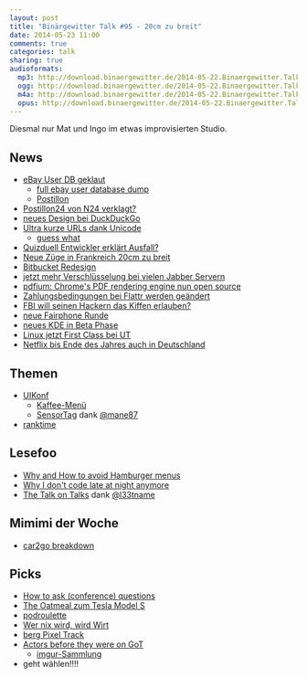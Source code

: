 ```yaml
---
layout: post
title: "Binärgewitter Talk #95 - 20cm zu breit"
date: 2014-05-23 11:00
comments: true
categories: talk
sharing: true
audioformats:
  mp3: http://download.binaergewitter.de/2014-05-22.Binaergewitter.Talk.95.mp3
  ogg: http://download.binaergewitter.de/2014-05-22.Binaergewitter.Talk.95.ogg
  m4a: http://download.binaergewitter.de/2014-05-22.Binaergewitter.Talk.95.m4a
  opus: http://download.binaergewitter.de/2014-05-22.Binaergewitter.Talk.95.opus
---
```

Diesmal nur Mat und Ingo im etwas improvisierten Studio. 

## News
- [eBay User DB geklaut]( http://www.heise.de/newsticker/meldung/Angriff-auf-eBay-Datenbank-Nutzer-sollen-Passwort-aendern-2195127.html )
    * [full ebay user database dump]( http://pastebin.com/vmvjGw3N )
    * [Postillon]( http://www.der-postillon.com/2014/05/top-zustand-gerne-wieder-hacker.html )
- [Postillon24 von N24 verklagt?]( https://www.youtube.com/watch?v=1f-lbizqvIg&list=UUIIVvAp6DP3a2MmoIuIjvQA )
- [neues Design bei DuckDuckGo]( http://www.heise.de/newsticker/meldung/DuckDuckGo-Suchmaschine-mit-neuem-Design-2194466.html )
- [Ultra kurze URLs dank Unicode]( http://9m.no/ )
    * [guess what]( http://9m.no/%E4%BC%AA%EB%AA%A2 )
- [Quizduell Entwickler erklärt Ausfall?]( http://www.grandcentrix.net/2014/05/20/blog/news/quizduell-im-ersten-fragen-und-antworten-zur-technik/ )
- [Neue Züge in Frankreich 20cm zu breit]( http://www.sueddeutsche.de/auto/franzoesische-zuege-zu-breit-fuer-bahnsteige-problem-ein-bisschen-zu-spaet-entdeckt-1.1970982 )
- [Bitbucket Redesign]( http://blog.bitbucket.org/2014/05/20/introducing-the-new-fluid-width-bitbucket/ )
- [jetzt mehr Verschlüsselung bei vielen Jabber Servern](http://www.heise.de/newsticker/meldung/Startschuss-fuer-Chat-Verschluesselung-bei-XMPP-Jabber-2193419.html )
- [pdfium: Chrome's PDF rendering engine nun open source]( https://code.google.com/p/pdfium/ )
- [Zahlungsbedingungen bei Flattr werden geändert]( http://blog.flattr.net/2014/05/time-for-change-payments/ )
- [FBI will seinen Hackern das Kiffen erlauben?]( http://www.golem.de/news/cyberspionage-fbi-will-fuer-seine-hacker-das-strikte-kiffer-verbot-aufheben-1405-106631.html )
- [neue Fairphone Runde]( https://www.fairphone.com/ )
- [neues KDE in Beta Phase]( http://kde.org/announcements/announce-plasma-next-beta1.php )
- [Linux jetzt First Class bei UT]( https://www.unrealengine.com/blog/unreal-engine-4-and-linux )
- [Netflix bis Ende des Jahres auch in Deutschland]( http://www.heise.de/newsticker/meldung/Online-Videodienst-Netflix-startet-in-Deutschland-2194383.html )

## Themen
- [UIKonf]( http://uikonf.com/ )
    * [Kaffee-Menü]( https://twitter.com/ranterle/status/466505499119460352 )
    * [SensorTag]( http://www.ti.com/ww/en/wireless_connectivity/sensortag/index.shtml?DCMP=sensortag&HQS=sensortag-bn ) dank [@mane87]( https://twitter.com/mane87 )
- [ranktime]( http://rankti.me )

## Lesefoo
- [Why and How to avoid Hamburger menus]( http://lmjabreu.com/post/why-and-how-to-avoid-hamburger-menus/ )
- [Why I don't code late at night anymore]( http://inessential.com/2014/05/16/why_i_dont_code_late_at_night_anymore )
- [The Talk on Talks]( http://zachholman.com/talk/the-talk-on-talks/ ) dank [@l33tname]( https://twitter.com/l33tname )

## Mimimi der Woche
- [car2go breakdown]( http://www.heise.de/newsticker/meldung/Carsharing-Weltweiter-Netzausfall-bei-car2go-2192269.html )

## Picks
- [How to ask (conference) questions]( https://twitter.com/steipete/status/466506237106864128 )
- [The Oatmeal zum Tesla Model S]( http://theoatmeal.com/comics/tesla_model_s )
- [podroulette]( http://podroulette.com/ )
- [Wer nix wird, wird Wirt]( http://www.mallorcazeitung.es/lokales/2014/05/15/fruherer-npd-chef-versucht-wirt/31414.html )
- [berg Pixel Track]( http://blog.bergcloud.com/2014/05/20/pixel-track/ )
- [Actors before they were on GoT]( https://www.youtube.com/watch?v=rct8l4_ezJs )
    * [imgur-Sammlung]( http://imgur.com/o48UBeb )
- geht wählen!!!!

